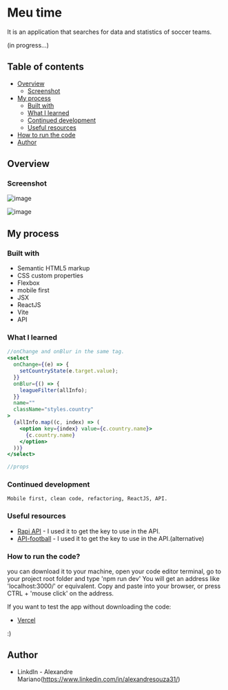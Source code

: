 # Meu time

It is an application that searches for data and statistics of soccer teams.

(in progress...)

## Table of contents

- [Overview](#overview)
  - [Screenshot](#screenshot)
- [My process](#my-process)
  - [Built with](#built-with)
  - [What I learned](#what-i-learned)
  - [Continued development](#continued-development)
  - [Useful resources](#useful-resources)
- [How to run the code](#How-to-run-the-code)
- [Author](#author)

## Overview

### Screenshot

![image](https://github.com/alexandreSouza31/Meu-time/assets/112407769/033c7bca-9014-42eb-b0ef-07f812f29560)

![image](https://github.com/alexandreSouza31/Meu-time/assets/112407769/969ce6e1-7fa7-4182-aa4e-795b955f836f)

## My process

### Built with

- Semantic HTML5 markup
- CSS custom properties
- Flexbox
- mobile first
- JSX
- ReactJS
- Vite
- API

### What I learned

```jsx
//onChange and onBlur in the same tag.
<select
  onChange={(e) => {
    setCountryState(e.target.value);
  }}
  onBlur={() => {
    leagueFilter(allInfo);
  }}
  name=""
  className="styles.country"
>
  {allInfo.map((c, index) => (
    <option key={index} value={c.country.name}>
      {c.country.name}
    </option>
  ))}
</select>

//props
```

### Continued development

```
Mobile first, clean code, refactoring, ReactJS, API.
```

### Useful resources

- [Rapi API](https://rapidapi.com/developer/dashboard) - I used it to get the key to use in the API.
- [API-football](https://dashboard.api-football.com/) - I used it to get the key to use in the API.(alternative)

### How to run the code?

you can download it to your machine, open your code editor terminal, go to your project root folder and type 'npm run dev' You will get an address like 'localhost:3000/' or equivalent. Copy and paste into your browser, or press CTRL + 'mouse click' on the address.

If you want to test the app without downloading the code:

- [Vercel](https://meu-time-tan.vercel.app/)

:)

## Author

- LinkdIn - Alexandre Mariano(https://www.linkedin.com/in/alexandresouza31/)
